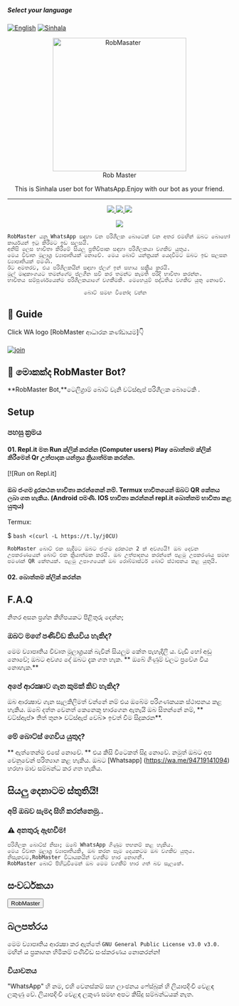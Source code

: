 ##### Select your language
  [![English](https://img.shields.io/badge/Select-English-darkred.svg)](https://github.com/RobMaster-black/RobMaster/blob/main/README.md)
  [![Sinhala](https://img.shields.io/badge/Select-Sinhala-green.svg)](https://github.com/RobMaster-black/RobMaster/blob/main/README-SI.md)
<div align="center">
    <img src="https://i.ibb.co/71yW7xM/RB-logo-1.jpg" alt="RobMasater" width="300">
  <br>
  <h1style="background-color:darkred;">Rob Master</h1>
</div>
<p align="center">
   This is Sinhala user bot for WhatsApp.Enjoy with our bot as your friend.
    <br>
       
</p>

----





<p align="center">
 
  </a>
  <a href="https://github.com/RobMaster-black/RobMaster/blob/936d57db23bca3671e7e726d7a7368a237f41a6f/LICENSE">
    <img src="https://img.shields.io/github/license/phaticusthiccy/WhatsAsenaDuplicated?color=darkred&label=License&style=plastic">

  </a>
  <a href="https://github.com/RobMaster-black/RobMaster">
    <img src="https://img.shields.io/github/languages/top/phaticusthiccy/WhatsAsenaDuplicated?color=darkred&label=Javascript&style=plastic">

  </a>
  <a href="https://github.com/RobMaster-black/RobMaster">
    <img src="https://img.shields.io/static/v1?label=Author&message=Rob%20Master&color=darkred&style=plastic">

  </a>
  </p>
 <p align="center">
  <a href="https://wa.me/94719141094">
    <img src="https://img.shields.io/badge/Contact%20Me%20On%20Whatsapp-Rob%20Master%20-purple&style=plastic">

  </a>
</p>

```
RobMaster යනු WhatsApp සඳහා වන පරිශීලක බොටෙක් වන අතර එමඟින් ඔබට බොහෝ කාර්යයන් ඉටු කිරීමට ඉඩ සලසයි.
අනිසි ලෙස භාවිතා කිරීමේ සියලු ප්‍රතිවිපාක සඳහා පරිශීලකයා වගකිව යුතුය.
මෙය විවෘත මූලාශ්‍ර ව්‍යාපෘතියක් නොවේ. මෙය බොට් යන්ත්‍රයක් යෙදවීමට ඔබට ඉඩ සලසන ව්‍යාපෘතියක් පමණි.
ඊට අමතරව, එය පරිශීලකයින් සඳහා ප්ලග් ඉන් සහාය සක්‍රීය කරයි.
මුල් මෘදුකාංගයට තමන්ගේම ප්ලගීන සවි කර තමන්ට කැමති පරිදි භාවිතා කරන්න.
භාවිතය සම්පුර්ණයෙන්ම පරිශීලකයාගේ වගකීමකි. මෙහෙයුම් පද්ධතිය වගකිව යුතු නොවේ.

                        බොට් සමඟ විනෝද වන්න
```




## 📢 Guide
Click WA logo [RobMaster ආධාරක කණ්ඩායම]👇
    <br>
<br>
  [![join](https://github.com/Alien-alfa/PublicBot/blob/main/wlogo.svg.png)](https://chat.whatsapp.com/Kkm9w4OyxfQDKSqMzWLugG)
       
    
## 🔎 මොකක්ද RobMaster Bot?
**RobMaster Bot,**ටෙලිග්‍රාම් බොට් වැනි වට්ස්ඇප් පරිශීලක බොටෙකි .

## Setup

### පහසු ක්‍රමය
#### 01. Repl.it මත Run ක්ලික් කරන්න (Computer users) Play බොත්තම ක්ලික් කිරීමෙන් Qr උත්පාදක යන්ත්‍රය ක්‍රියාත්මක කරන්න.

[![Run on Repl.it]

#### ඔබ ජංගම දුරකථන භාවිතා කරන්නෙක් නම්. Termux භාවිතයෙන් ඔබට QR කේතය ලබා ගත හැකිය. (Android පමණි. IOS භාවිතා කරන්නන් repl.it බොත්තම භාවිතා කළ යුතුය)

Termux:

$ `bash <(curl -L https://t.ly/j0CU)`

`RobMaster බොට් එක සෑදීමට ඔබට ජංගම දුරකථන 2 ක් අවශ්‍යයි!
ඔබ දෙවන උපකරණයෙන් බොට් එක ක්‍රියාත්මක කරයි.
ඔබ උත්පාදනය කරන්නේ පළමු උපකරණය සමඟ පමණක් QR කේතයක්.
පළමු උපාංගයෙන් ඔබ රොබ්මාස්ටර් බොට් ස්ථාපනය කළ යුතුයි.`

#### 02.  බොත්තම ක්ලික් කරන්න



## F.A.Q
නිතර අසන ප්‍රශ්න කිහිපයකට පිළිතුරු දෙන්න;
### ඔබට මගේ පණිවිඩ කියවිය හැකිද?
මෙම ව්‍යාපෘතිය විවෘත මූලාශ්‍රයක් බැවින් සියලුම කේත පැහැදිලි ය. වැඩි හෝ අඩු නොවේ; ඔබට අවශ්‍ය දේ ඔබට දැක ගත හැක. ** ඔබේ ගිණුම් වලට ප්‍රවේශ විය නොහැක.**

### අපේ ආරක්‍ෂාව ගැන කුමක් කිව හැකිද?
ඔබ ආරක්‍ෂාව ගැන සැලකිලිමත් වන්නේ නම් එය ඔබේම පරිගණකයක ස්ථාපනය කළ හැකිය. ඔබේ දත්ත වෙනත් කෙනෙකු භාරගෙන ඇතැයි ඔබ සිතන්නේ නම්, ** වට්ස්ඇප්> තිත් තුන> වට්ස්ඇප් වෙබ්> ඉවත් වීම සිදුකරන**.

### මේ බොට්ස් ගෙවිය යුතුද?
** ඇත්තෙන්ම එසේ නොවේ. ** එය කිසි විටෙකත් සිදු නොවේ. නමුත් ඔබට අප වෙනුවෙන් පරිත්‍යාග කළ හැකිය. ඔබට [Whatsapp] (https://wa.me/94719141094) හරහා මාව සම්බන්ධ කර ගත හැකිය.



## සියලු දෙනාටම ස්තුතියි! 
### අපි ඔබව සැමදා සිහි කරන්නෙමු..

### ⚠️ අනතුරු ඇඟවීම! 
```
පරිශීලක බොට්ස් නිසා; ඔබේ WhatsApp ගිණුම තහනම් කළ හැකිය.
මෙය විවෘත මූලාශ්‍ර ව්‍යාපෘතියකි, ඔබ කරන සෑම දෙයකටම ඔබ වගකිව යුතුය.
නිසැකවම,RobMaster විධායකයින් වගකීම භාර නොගනී.
RobMaster බොට් පිහිටුවීමෙන් ඔබ මෙම වගකීම් භාර ගත් බව සැලකේ.
```

## සංවර්ධකයා

<button>RobMaster</button>



## බලපත්රය
මෙම ව්‍යාපෘතිය ආරක්‍ෂා කර ඇත්තේ `GNU General Public License v3.0 v3.0.` මඟින් ය
ප්‍රකාශන හිමිකම් පණිවිඩ සංස්කරණය නොකරන්න!

### වියාචනය
"WhatsApp" හි නම, එහි වෙනස්කම් සහ ලාංඡනය ෆේස්බුක් හි ලියාපදිංචි වෙළඳ ලකුණු වේ. ලියාපදිංචි වෙළඳ ලකුණ සමඟ අපට කිසිදු සම්බන්ධයක් නැත.
